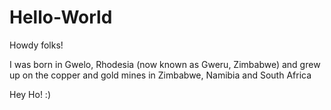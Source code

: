 # Hello-World

Howdy folks!

I  was born in Gwelo, Rhodesia (now known as Gweru, Zimbabwe) and grew up on the copper and gold mines in Zimbabwe, Namibia and South Africa

Hey Ho! :)
